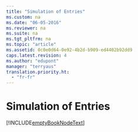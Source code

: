 ```yaml
---
title: "Simulation of Entries"
ms.custom: na
ms.date: "06-05-2016"
ms.reviewer: na
ms.suite: na
ms.tgt_pltfrm: na
ms.topic: "article"
ms.assetid: 0c0e0d64-0e92-4b2d-b909-ed4402b92dd9
caps.latest.revision: 4
ms.author: "edupont"
manager: "terryaus"
translation.priority.ht: 
  - "fr-fr"
---
```

# Simulation of Entries
[!INCLUDE[emptyBookNodeText](../../Finance/includes/emptybooknodetext_md.md)]